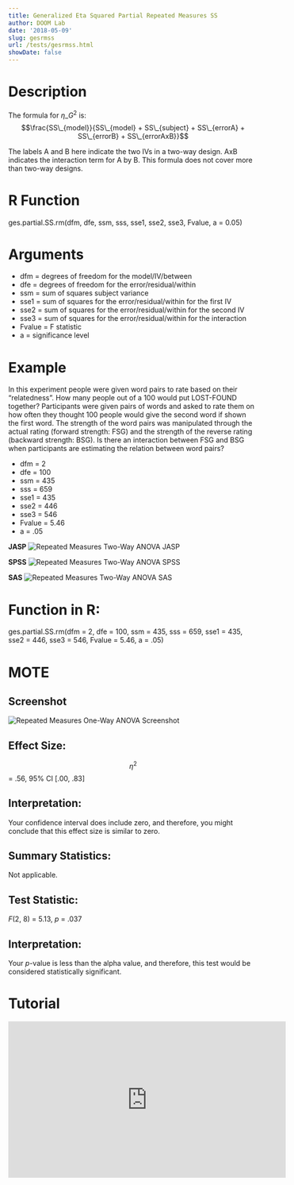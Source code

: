 ```yaml
---
title: Generalized Eta Squared Partial Repeated Measures SS
author: DOOM Lab
date: '2018-05-09'
slug: gesrmss
url: /tests/gesrmss.html
showDate: false
---
```


<script src="//yihui.name/js/math-code.js"></script>
<script type = "text/x-mathjax-config">
MathJax.Hub.Config({
tex2jax: {
inlineMath: [['$', '$']],
}
})
</script>
<script async
src="//cdn.bootcss.com/mathjax/2.7.1/MathJax.js?config=TeX-MML-AM_CHTML">
</script>

# Description   

The formula for $\eta\_G^2$ is: $$\frac{SS\_{model}}{SS\_{model} + SS\_{subject} + SS\_{errorA} + SS\_{errorB} + SS\_{errorAxB}}$$

The labels A and B here indicate the two IVs in a two-way design. AxB indicates the interaction term for A by B. This formula does not cover more than two-way designs.

# R Function

ges.partial.SS.rm(dfm, dfe, ssm, sss, sse1, sse2, sse3, Fvalue, a = 0.05)

# Arguments 

+ dfm = degrees of freedom for the model/IV/between   
+ dfe = degrees of freedom for the error/residual/within 
+ ssm = sum of squares subject variance
+ sse1 = sum of squares for the error/residual/within for the first IV
+ sse2 = sum of squares for the error/residual/within for the second IV
+ sse3 = sum of squares for the error/residual/within for the interaction
+ Fvalue = F statistic   
+ a	= significance level

# Example  

In this experiment people were given word pairs to rate based on their “relatedness”. How many people out of a 100 would put LOST-FOUND together? Participants were given pairs of words and asked to rate them on how often they thought 100 people would give the second word if shown the first word.  The strength of the word pairs was manipulated through the actual rating (forward strength: FSG) and the strength of the reverse rating (backward strength: BSG). Is there an interaction between FSG and BSG when participants are estimating the relation between word pairs?

+ dfm = 2  
+ dfe = 100
+ ssm = 435
+ sss = 659
+ sse1 = 435
+ sse2 = 446
+ sse3 = 546
+ Fvalue = 5.46   
+ a	= .05

**JASP**
![Repeated Measures Two-Way ANOVA JASP](https://raw.githubusercontent.com/doomlab/shiny-server/master/MOTE/examples/rm%202%20ANOVA%20JASP.png)

**SPSS**
![Repeated Measures Two-Way ANOVA SPSS](https://raw.githubusercontent.com/doomlab/shiny-server/master/MOTE/examples/rm%202%20anova%20SPSS.png)

**SAS**
![Repeated Measures Two-Way ANOVA SAS](https://raw.githubusercontent.com/doomlab/shiny-server/master/MOTE/examples/rm%202%20anova%20SAS.PNG)

# Function in R: 

ges.partial.SS.rm(dfm = 2, dfe = 100, ssm = 435, sss = 659, sse1 = 435, sse2 = 446, sse3 = 546, Fvalue = 5.46, a = .05)

# MOTE

## Screenshot

![Repeated Measures One-Way ANOVA Screenshot](../images/anovarm2.jpg)

## Effect Size:

$$\eta^2$$ = .56, 95% CI [.00, .83]

## Interpretation: 

Your confidence interval does include zero, and therefore, you might conclude that this effect size is similar to zero.

## Summary Statistics: 

Not applicable. 

## Test Statistic: 

*F*(2, 8) = 5.13, *p* = .037

## Interpretation: 

Your *p*-value is less than the alpha value, and therefore, this test would be considered statistically significant.

# Tutorial

<iframe width="560" height="315" src="https://www.youtube.com/embed/Y1piNdNdMbc" frameborder="0" allow="autoplay; encrypted-media" allowfullscreen></iframe>
